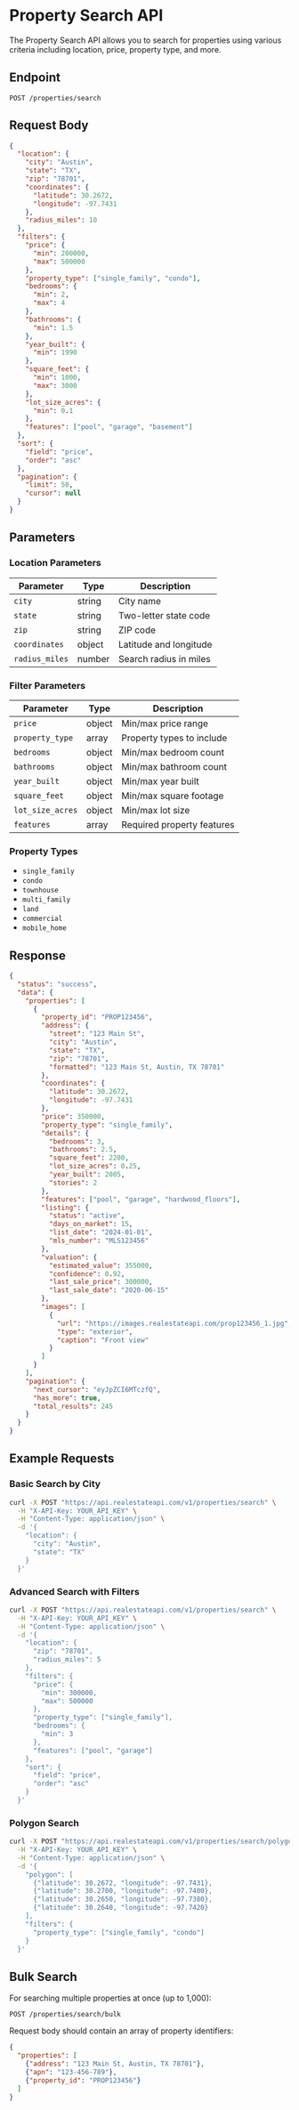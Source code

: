 # Property Search API

The Property Search API allows you to search for properties using various criteria including location, price, property type, and more.

## Endpoint

```
POST /properties/search
```

## Request Body

```json
{
  "location": {
    "city": "Austin",
    "state": "TX",
    "zip": "78701",
    "coordinates": {
      "latitude": 30.2672,
      "longitude": -97.7431
    },
    "radius_miles": 10
  },
  "filters": {
    "price": {
      "min": 200000,
      "max": 500000
    },
    "property_type": ["single_family", "condo"],
    "bedrooms": {
      "min": 2,
      "max": 4
    },
    "bathrooms": {
      "min": 1.5
    },
    "year_built": {
      "min": 1990
    },
    "square_feet": {
      "min": 1000,
      "max": 3000
    },
    "lot_size_acres": {
      "min": 0.1
    },
    "features": ["pool", "garage", "basement"]
  },
  "sort": {
    "field": "price",
    "order": "asc"
  },
  "pagination": {
    "limit": 50,
    "cursor": null
  }
}
```

## Parameters

### Location Parameters

| Parameter | Type | Description |
|-----------|------|-------------|
| `city` | string | City name |
| `state` | string | Two-letter state code |
| `zip` | string | ZIP code |
| `coordinates` | object | Latitude and longitude |
| `radius_miles` | number | Search radius in miles |

### Filter Parameters

| Parameter | Type | Description |
|-----------|------|-------------|
| `price` | object | Min/max price range |
| `property_type` | array | Property types to include |
| `bedrooms` | object | Min/max bedroom count |
| `bathrooms` | object | Min/max bathroom count |
| `year_built` | object | Min/max year built |
| `square_feet` | object | Min/max square footage |
| `lot_size_acres` | object | Min/max lot size |
| `features` | array | Required property features |

### Property Types

- `single_family`
- `condo`
- `townhouse`
- `multi_family`
- `land`
- `commercial`
- `mobile_home`

## Response

```json
{
  "status": "success",
  "data": {
    "properties": [
      {
        "property_id": "PROP123456",
        "address": {
          "street": "123 Main St",
          "city": "Austin",
          "state": "TX",
          "zip": "78701",
          "formatted": "123 Main St, Austin, TX 78701"
        },
        "coordinates": {
          "latitude": 30.2672,
          "longitude": -97.7431
        },
        "price": 350000,
        "property_type": "single_family",
        "details": {
          "bedrooms": 3,
          "bathrooms": 2.5,
          "square_feet": 2200,
          "lot_size_acres": 0.25,
          "year_built": 2005,
          "stories": 2
        },
        "features": ["pool", "garage", "hardwood_floors"],
        "listing": {
          "status": "active",
          "days_on_market": 15,
          "list_date": "2024-01-01",
          "mls_number": "MLS123456"
        },
        "valuation": {
          "estimated_value": 355000,
          "confidence": 0.92,
          "last_sale_price": 300000,
          "last_sale_date": "2020-06-15"
        },
        "images": [
          {
            "url": "https://images.realestateapi.com/prop123456_1.jpg",
            "type": "exterior",
            "caption": "Front view"
          }
        ]
      }
    ],
    "pagination": {
      "next_cursor": "eyJpZCI6MTczfQ",
      "has_more": true,
      "total_results": 245
    }
  }
}
```

## Example Requests

### Basic Search by City

```bash
curl -X POST "https://api.realestateapi.com/v1/properties/search" \
  -H "X-API-Key: YOUR_API_KEY" \
  -H "Content-Type: application/json" \
  -d '{
    "location": {
      "city": "Austin",
      "state": "TX"
    }
  }'
```

### Advanced Search with Filters

```bash
curl -X POST "https://api.realestateapi.com/v1/properties/search" \
  -H "X-API-Key: YOUR_API_KEY" \
  -H "Content-Type: application/json" \
  -d '{
    "location": {
      "zip": "78701",
      "radius_miles": 5
    },
    "filters": {
      "price": {
        "min": 300000,
        "max": 500000
      },
      "property_type": ["single_family"],
      "bedrooms": {
        "min": 3
      },
      "features": ["pool", "garage"]
    },
    "sort": {
      "field": "price",
      "order": "asc"
    }
  }'
```

### Polygon Search

```bash
curl -X POST "https://api.realestateapi.com/v1/properties/search/polygon" \
  -H "X-API-Key: YOUR_API_KEY" \
  -H "Content-Type: application/json" \
  -d '{
    "polygon": [
      {"latitude": 30.2672, "longitude": -97.7431},
      {"latitude": 30.2700, "longitude": -97.7400},
      {"latitude": 30.2650, "longitude": -97.7380},
      {"latitude": 30.2640, "longitude": -97.7420}
    ],
    "filters": {
      "property_type": ["single_family", "condo"]
    }
  }'
```

## Bulk Search

For searching multiple properties at once (up to 1,000):

```
POST /properties/search/bulk
```

Request body should contain an array of property identifiers:

```json
{
  "properties": [
    {"address": "123 Main St, Austin, TX 78701"},
    {"apn": "123-456-789"},
    {"property_id": "PROP123456"}
  ]
}
```
